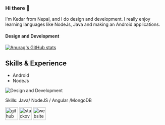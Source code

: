 ### Hi there 👋

I'm Kedar from Nepal, and I do design and development. I really enjoy learning languages like NodeJs, Java and making an Android applications.  

#### Design and Development
[![Anurag's GitHub stats](https://github-readme-stats.vercel.app/api?username=kedarSedai)](https://github.com/anuraghazra/github-readme-stats)

## Skills & Experience
* Android
* NodeJs

![Design and Development](https://blog.stoneriverelearning.com/wp-content/uploads/2015/11/kiss.jpg)


Skills: Java/ NodeJS / Angular /MongoDB

[<img src='https://cdn.jsdelivr.net/npm/simple-icons@3.0.1/icons/github.svg' alt='github' height='40'>](https://github.com/kedarSedai)  [<img src='https://cdn.jsdelivr.net/npm/simple-icons@3.0.1/icons/stackoverflow.svg' alt='stackoverflow' height='40'>](https://stackoverflow.com/users/https://stackoverflow.com/users/10429137/kedar-sedai)  [<img src='https://cdn.jsdelivr.net/npm/simple-icons@3.0.1/icons/icloud.svg' alt='website' height='40'>](https://kedarsedai.github.io/blog/)  





